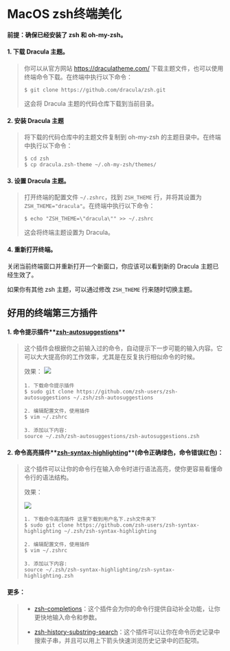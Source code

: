 

# MacOS zsh终端美化



#### 前提：确保已经安装了 zsh 和 oh-my-zsh。

#### 1. 下载 Dracula 主题。

> 你可以从官方网站 https://draculatheme.com/ 下载主题文件，也可以使用终端命令下载。在终端中执行以下命令：
>
> ```shell
> $ git clone https://github.com/dracula/zsh.git
> ```
> 这会将 Dracula 主题的代码仓库下载到当前目录。



#### 2. 安装 Dracula 主题

> 将下载的代码仓库中的主题文件复制到 oh-my-zsh 的主题目录中。在终端中执行以下命令：
>
> ```shell
> $ cd zsh
> $ cp dracula.zsh-theme ~/.oh-my-zsh/themes/
> ```

#### 3. 设置 Dracula 主题。

>  打开终端的配置文件 `~/.zshrc`，找到 `ZSH_THEME` 行，并将其设置为 `ZSH_THEME="dracula"`。在终端中执行以下命令：
>
> ```shell
> $ echo "ZSH_THEME=\"dracula\"" >> ~/.zshrc
> ```
>
>   这会将终端主题设置为 Dracula。

#### 4. 重新打开终端。

关闭当前终端窗口并重新打开一个新窗口，你应该可以看到新的 Dracula 主题已经生效了。

如果你有其他 zsh 主题，可以通过修改 `ZSH_THEME` 行来随时切换主题。



## 好用的终端第三方插件

#### 1.  命令提示插件**[zsh-autosuggestions](https://github.com/zsh-users/zsh-autosuggestions)**

> 这个插件会根据你之前输入过的命令，自动提示下一步可能的输入内容。它可以大大提高你的工作效率，尤其是在反复执行相似命令的时候。
>
> 效果：
> ![](https://files.catbox.moe/4puqm4.png)
>
> ```shell
> 1. 下载命令提示插件
> $ sudo git clone https://github.com/zsh-users/zsh-autosuggestions ~/.zsh/zsh-autosuggestions
>  
> 2. 编辑配置文件，使用插件
> $ vim ~/.zshrc
> ```
>
> ```shell
> 3. 添加以下内容:
> source ~/.zsh/zsh-autosuggestions/zsh-autosuggestions.zsh
> ```

#### 2. 命令高亮插件**[zsh-syntax-highlighting](https://github.com/zsh-users/zsh-syntax-highlighting)**(命令正确绿色，命令错误红色)：

> 这个插件可以让你的命令行在输入命令时进行语法高亮，使你更容易看懂命令行的语法结构。
>
> 效果：
>
> ![](https://files.catbox.moe/bz1npl.png)
>
> ```shell
> 1. 下载命令高亮插件 这里下载到用户名下.zsh文件夹下
> $ sudo git clone https://github.com/zsh-users/zsh-syntax-highlighting ~/.zsh/zsh-syntax-highlighting
> 
> 2. 编辑配置文件，使用插件
> $ vim ~/.zshrc
> ```
>
> ```shell
> 3. 添加以下内容:
> source ~/.zsh/zsh-syntax-highlighting/zsh-syntax-highlighting.zsh
> ```



#### 更多：

> + [zsh-completions](https://github.com/zsh-users/zsh-completions)：这个插件会为你的命令行提供自动补全功能，让你更快地输入命令和参数。
>
> + [zsh-history-substring-search](https://github.com/zsh-users/zsh-history-substring-search)：这个插件可以让你在命令历史记录中搜索子串，并且可以用上下箭头快速浏览历史记录中的匹配项。
